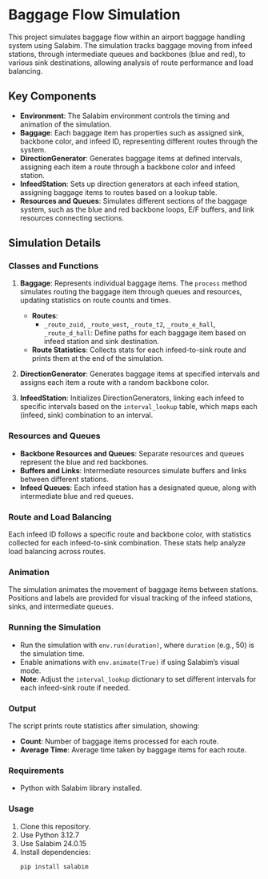 # Baggage Flow Simulation

This project simulates baggage flow within an airport baggage handling system using Salabim. The simulation tracks baggage moving from infeed stations, through intermediate queues and backbones (blue and red), to various sink destinations, allowing analysis of route performance and load balancing.

## Key Components

- **Environment**: The Salabim environment controls the timing and animation of the simulation.
- **Baggage**: Each baggage item has properties such as assigned sink, backbone color, and infeed ID, representing different routes through the system.
- **DirectionGenerator**: Generates baggage items at defined intervals, assigning each item a route through a backbone color and infeed station.
- **InfeedStation**: Sets up direction generators at each infeed station, assigning baggage items to routes based on a lookup table.
- **Resources and Queues**: Simulates different sections of the baggage system, such as the blue and red backbone loops, E/F buffers, and link resources connecting sections.

## Simulation Details

### Classes and Functions

1. **Baggage**: Represents individual baggage items. The `process` method simulates routing the baggage item through queues and resources, updating statistics on route counts and times.
   - **Routes**:
     - `_route_zuid`, `_route_west`, `_route_t2`, `_route_e_hall`, `_route_d_hall`: Define paths for each baggage item based on infeed station and sink destination.
   - **Route Statistics**: Collects stats for each infeed-to-sink route and prints them at the end of the simulation.

2. **DirectionGenerator**: Generates baggage items at specified intervals and assigns each item a route with a random backbone color.

3. **InfeedStation**: Initializes DirectionGenerators, linking each infeed to specific intervals based on the `interval_lookup` table, which maps each (infeed, sink) combination to an interval.

### Resources and Queues

- **Backbone Resources and Queues**: Separate resources and queues represent the blue and red backbones.
- **Buffers and Links**: Intermediate resources simulate buffers and links between different stations.
- **Infeed Queues**: Each infeed station has a designated queue, along with intermediate blue and red queues.

### Route and Load Balancing

Each infeed ID follows a specific route and backbone color, with statistics collected for each infeed-to-sink combination. These stats help analyze load balancing across routes.

### Animation

The simulation animates the movement of baggage items between stations. Positions and labels are provided for visual tracking of the infeed stations, sinks, and intermediate queues.

### Running the Simulation

- Run the simulation with `env.run(duration)`, where `duration` (e.g., 50) is the simulation time.
- Enable animations with `env.animate(True)` if using Salabim’s visual mode.
- **Note**: Adjust the `interval_lookup` dictionary to set different intervals for each infeed-sink route if needed.

### Output

The script prints route statistics after simulation, showing:
- **Count**: Number of baggage items processed for each route.
- **Average Time**: Average time taken by baggage items for each route.

### Requirements

- Python with Salabim library installed.

### Usage

1. Clone this repository.
2. Use Python 3.12.7
3. Use Salabim 24.0.15
4. Install dependencies:
   ```bash
   pip install salabim
